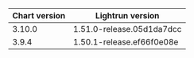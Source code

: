 | Chart version | Lightrun version          |
|---------------|---------------------------|
| 3.10.0        | 1.51.0-release.05d1da7dcc |
| 3.9.4         | 1.50.1-release.ef66f0e08e |
